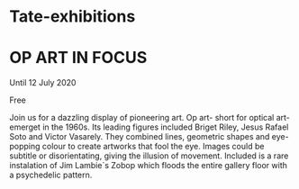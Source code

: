 # Tate-exhibitions
<!DOCTYPE html>
<html>
<head>
	</head>
	<body>
	  <h1>OP ART IN FOCUS</h1>
	  <p>Until 12 July 2020</p>
	  <P>Free</p>
	  <p>Join us for a dazzling display of pioneering art. Op art- short for optical art- emerget in the 1960s. 
	  Its leading figures included Briget Riley, Jesus Rafael Soto and Victor Vasarely.
	  They combined lines, geometric shapes and eye- popping colour to create artworks that fool the eye.
	  Images could be subtitle or disorientating, giving the illusion of movement.
	  Included is a rare instalation of Jim Lambie`s Zobop which floods the entire gallery floor with a psychedelic pattern.</p>
	  </body>
	  </html>
